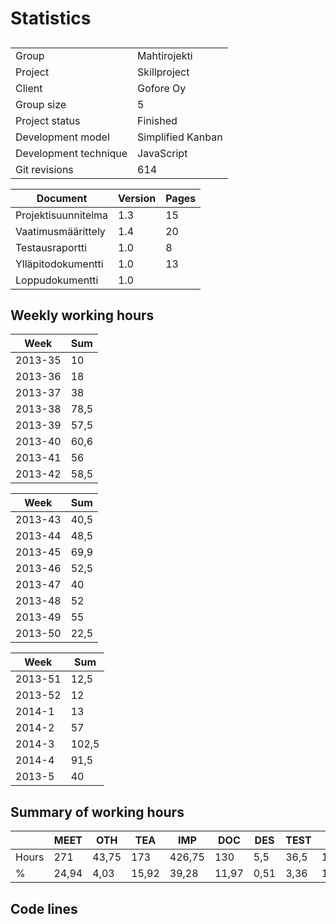 # Statistics

##
|             |              |
| ----------- | ------------ |
| Group | Mahtirojekti |
| Project | Skillproject |
| Client | Gofore Oy |
| Group size | 5 |
| Project status | Finished |
| Development model | Simplified Kanban |
| Development technique | JavaScript |
| Git revisions | 614 |

| Document | Version | Pages |
| ---------- | ------ | --------- |
| Projektisuunnitelma | 1.3 | 15 |
| Vaatimusmäärittely | 1.4 | 20 |
| Testausraportti | 1.0 | 8 |
| Ylläpitodokumentti | 1.0 | 13 |
| Loppudokumentti | 1.0 | |

## Weekly working hours
| Week | Sum | 
| ------ | -------- |
| 2013-35 | 10 |
| 2013-36 | 18 |
| 2013-37 | 38 |
| 2013-38 | 78,5 |
| 2013-39 | 57,5 |
| 2013-40 | 60,6 |
| 2013-41 | 56 |
| 2013-42 | 58,5 |

| Week | Sum |
| ---- | --- |
| 2013-43 | 40,5 |
| 2013-44 | 48,5 |
| 2013-45 | 69,9 |
| 2013-46 | 52,5 |
| 2013-47 | 40 |
| 2013-48 | 52 |
| 2013-49 | 55 |
| 2013-50 | 22,5 |

| Week | Sum |
| ---- | --- |
| 2013-51 | 12,5 |
| 2013-52 | 12 |
| 2014-1 | 13 |
| 2014-2 | 57 |
| 2014-3 | 102,5 |
| 2014-4 | 91,5 |
| 2013-5 | 40 |

## Summary of working hours
|       | MEET | OTH | TEA | IMP | DOC | DES | TEST | ALL |
| ----- | ---- | --- | --- | --- | --- | --- | ---- | --- |
| Hours | 271 | 43,75 | 173 | 426,75 | 130 | 5,5 | 36,5 | 1086,5 |
| %     | 24,94 | 4,03 | 15,92 | 39,28 | 11,97 | 0,51 | 3,36 | 100,00 |


## Code lines
